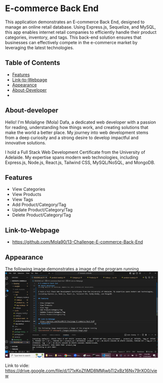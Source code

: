 # E-commerce Back End 

This application demonstrates an E-commerce Back End, designed to manage an online retail database. Using Express.js, Sequelize, and MySQL, this app enables internet retail companies to efficiently handle their product categories, inventory, and tags. This back-end solution ensures that businesses can effectively compete in the e-commerce market by leveraging the latest technologies.

## Table of Contents

- [Features](#features)
- [Link-to-Webpage](#Link-to-Webpage)
- [Appearance](#Appearance)
- [About-Developer](#About-developer)
- 


## About-developer

Hello! I'm Molaligne (Mola) Dafa, a dedicated web developer with a passion for reading, understanding how things work, and creating solutions that make the world a better place. My journey into web development stems from a deep curiosity and a strong desire to develop impactful and innovative solutions.

I hold a Full Stack Web Development Certificate from the University of Adelaide. My expertise spans modern web technologies, including Express.js, Node.js, React.js, Tailwind CSS, MySQL/NoSQL, and MongoDB.

## Features

- View Categories
- View Products
- View Tags
- Add Product/Category/Tag
- Update Product/Category/Tag
- Delete Product/Category/Tag 
  
## Link-to-Webpage
- https://github.com/Mola90/13-Challenge-E-commerce-Back-End
## Appearance

The following image demonstrates a image of the program running
![Screenshot of webpage](./Develop/images/database-image.png)

Link to vide: https://drive.google.com/file/d/171xKpZfiMD8MMjwbTl2xBz16Nv79rXO0/view